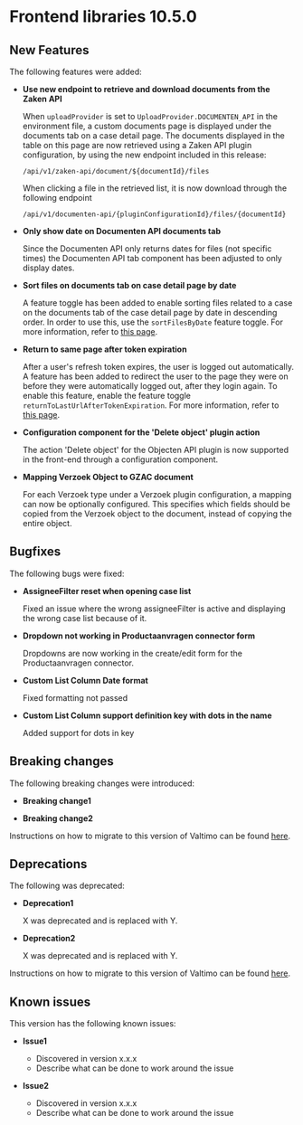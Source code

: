 # Frontend libraries 10.5.0

## New Features

The following features were added:

* **Use new endpoint to retrieve and download documents from the Zaken API**

  When `uploadProvider` is set to `UploadProvider.DOCUMENTEN_API` in the environment file, a custom documents page is
  displayed under the documents tab on a case detail page. The documents displayed in the table on this page are now
  retrieved using a Zaken API plugin configuration, by using the new endpoint included in this release:

  `/api/v1/zaken-api/document/${documentId}/files`

  When clicking a file in the retrieved list, it is now download through the following endpoint

  `/api/v1/documenten-api/{pluginConfigurationId}/files/{documentId}`

* **Only show date on Documenten API documents tab**

  Since the Documenten API only returns dates for files (not specific times) the Documenten API tab component has been
  adjusted to only display dates.

* **Sort files on documents tab on case detail page by date**

  A feature toggle has been added to enable sorting files related to a case on the documents tab of the case detail page
  by date in descending order. In order to use this, use the `sortFilesByDate` feature toggle. For more information,
  refer to [this page](/reference/feature-toggles.md).

* **Return to same page after token expiration**

  After a user's refresh token expires, the user is logged out automatically. A feature has been added to redirect the
  user to the page they were on before they were automatically logged out, after they login again. To enable this
  feature, enable the feature toggle `returnToLastUrlAfterTokenExpiration`. For more information, refer to [this page](/reference/feature-toggles.md).

* **Configuration component for the 'Delete object' plugin action**

  The action 'Delete object' for the Objecten API plugin is now supported in the front-end through a configuration
  component.

* **Mapping Verzoek Object to GZAC document**

  For each Verzoek type under a Verzoek plugin configuration, a mapping can now be optionally configured. This specifies
  which fields should be copied from the Verzoek object to the document, instead of copying the entire object.

## Bugfixes

The following bugs were fixed:

* **AssigneeFilter reset when opening case list**

  Fixed an issue where the wrong assigneeFilter is active and displaying the wrong case list because of it.

* **Dropdown not working in Productaanvragen connector form**

  Dropdowns are now working in the create/edit form for the Productaanvragen connector.

* **Custom List Column Date format**

  Fixed formatting not passed

* **Custom List Column support definition key with dots in the name**

  Added support for dots in key

## Breaking changes

The following breaking changes were introduced:

* **Breaking change1**

* **Breaking change2**

Instructions on how to migrate to this version of Valtimo can be found [here](migration.md).

## Deprecations

The following was deprecated:

* **Deprecation1**

  X was deprecated and is replaced with Y.
* **Deprecation2**

  X was deprecated and is replaced with Y.

Instructions on how to migrate to this version of Valtimo can be found [here](migration.md).

## Known issues

This version has the following known issues:

* **Issue1**
    * Discovered in version x.x.x
    * Describe what can be done to work around the issue

* **Issue2**
    * Discovered in version x.x.x
    * Describe what can be done to work around the issue
